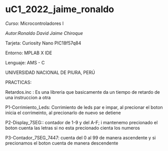# uC1_2022_jaime_ronaldo

*Curso:* Microcontroladores I

*Autor:Ronaldo David Jaime Chiroque*

 Tarjeta: Curiosity Nano PIC18f57q84

Entorno: MPLAB X IDE

Lenguaje: AMS - C

UNIVERSIDAD NACIONAL DE PIURA, PERÚ

PRACTICAS:

 Retardos.inc : Es una libreria que basicamente da un tiempo de retardo de una instruccion a otra
 
 P1-Corrimiento_Leds: Corrimiento de leds par e impar, al precionar el boton inicia el corrimeinto, al precionarlo de nuevo se detiene 
 
 P2-Display_7SEG:: contador de 1-9 y del A-F; i mantenemo precionado el boton cuenta las letras si no esta precionado cienta los numeros
 
 P3-Contador_7SEG_7447: cuenta del 0 al 99 de manera ascendente y si precionamos el boton cuenta de manera descendente 
